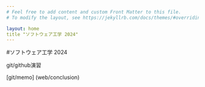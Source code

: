 ```yaml
---
# Feel free to add content and custom Front Matter to this file.
# To modify the layout, see https://jekyllrb.com/docs/themes/#overriding-theme-defaults

layout: home
title "ソフトウェア工学 2024"
---
```


#ソフトウェア工学 2024

git/github演習

[git/memo] (web/conclusion)